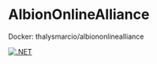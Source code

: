 # AlbionOnlineAlliance

Docker: thalysmarcio/albiononlinealliance


[![.NET](https://github.com/thalysmbn/AlbionOnlineAlliance/actions/workflows/dotnet.yml/badge.svg?branch=main)](https://github.com/thalysmbn/AlbionOnlineAlliance/actions/workflows/dotnet.yml)
